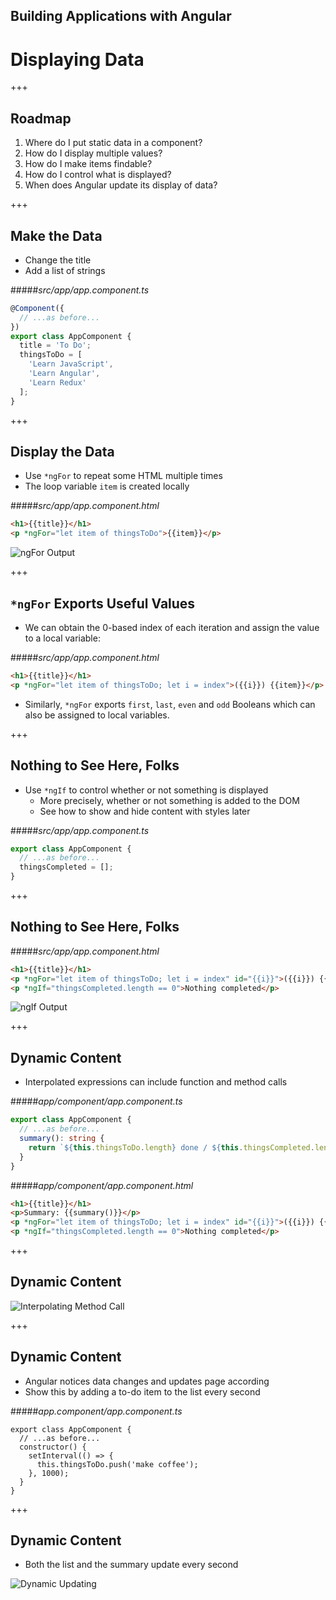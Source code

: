 <!-- .slide: data-background="../content/images/title-slide.jpg" -->
<!-- .slide: id="display" -->
## Building Applications with Angular

# Displaying Data

+++
<!-- .slide: id="display-roadmap" -->

## Roadmap

1. Where do I put static data in a component?
1. How do I display multiple values?
1. How do I make items findable?
1. How do I control what is displayed?
1. When does Angular update its display of data?

+++
<!-- .slide: id="display-make-the-data" -->
## Make the Data

- Change the title
- Add a list of strings

#####_src/app/app.component.ts_
```ts
@Component({
  // ...as before...
})
export class AppComponent {
  title = 'To Do';
  thingsToDo = [
    'Learn JavaScript',
    'Learn Angular',
    'Learn Redux'
  ];
}
```

+++
<!-- .slide: id="display-display-the-data" -->
## Display the Data

- Use `*ngFor` to repeat some HTML multiple times
- The loop variable `item` is created locally

#####_src/app/app.component.html_
```html
<h1>{{title}}</h1>
<p *ngFor="let item of thingsToDo">{{item}}</p>
```

![ngFor Output](content/images/screenshot-ngfor.png)

+++
<!-- .slide: id="display-ngfor-exports" -->
## `*ngFor` Exports Useful Values

- We can obtain the 0-based index of each iteration and assign the value to a local variable:

#####_src/app/app.component.html_
```html
<h1>{{title}}</h1>
<p *ngFor="let item of thingsToDo; let i = index">({{i}}) {{item}}</p>
```

- Similarly, `*ngFor` exports `first`, `last`, `even` and `odd` Booleans which can also be assigned to local variables.

+++
<!-- .slide: id="display-ngif-1" -->
## Nothing to See Here, Folks

- Use `*ngIf` to control whether or not something is displayed
  - More precisely, whether or not something is added to the DOM
  - See how to show and hide content with styles later

#####_src/app/app.component.ts_
```ts
export class AppComponent {
  // ...as before...
  thingsCompleted = [];
}
```

+++
<!-- .slide: id="display-ngif-2" -->
## Nothing to See Here, Folks

#####_src/app/app.component.html_
```html
<h1>{{title}}</h1>
<p *ngFor="let item of thingsToDo; let i = index" id="{{i}}">({{i}}) {{item}}</p>
<p *ngIf="thingsCompleted.length == 0">Nothing completed</p>
```

![ngIf Output](content/images/screenshot-ngif.png)

+++
<!-- .slide: id="display-dynamic-content-1" -->
## Dynamic Content

- Interpolated expressions can include function and method calls

#####_app/component/app.component.ts_
```ts
export class AppComponent {
  // ...as before...
  summary(): string {
    return `${this.thingsToDo.length} done / ${this.thingsCompleted.length} to do`;
  }
}
```

#####_app/component/app.component.html_
```html
<h1>{{title}}</h1>
<p>Summary: {{summary()}}</p>
<p *ngFor="let item of thingsToDo; let i = index" id="{{i}}">({{i}}) {{item}}</p>
<p *ngIf="thingsCompleted.length == 0">Nothing completed</p>
```

+++
<!-- .slide: id="display-dynamic-content-2" -->
## Dynamic Content

![Interpolating Method Call](content/images/screenshot-method.png)

+++
<!-- .slide: id="display-dynamic-content-3" -->
## Dynamic Content

- Angular notices data changes and updates page according
- Show this by adding a to-do item to the list every second

#####_app.component/app.component.ts_
```
export class AppComponent {
  // ...as before...
  constructor() {
    setInterval(() => {
      this.thingsToDo.push('make coffee');
    }, 1000);
  }
}
```

+++
<!-- .slide: id="display-dynamic-content-4" -->
## Dynamic Content

- Both the list and the summary update every second

![Dynamic Updating](content/images/screenshot-dynamic.png)
